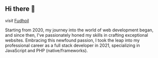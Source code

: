 <!-- This is my page -->

## Hi there 👋

<!-- my website -->

_visit_ [Fudhoil](https://fudhoil.vercel.app)

Starting from 2020, my journey into the world of web development began, and since then, I've passionately honed my skills in crafting exceptional websites. Embracing this newfound passion, I took the leap into my professional career as a full stack developer in 2021, specializing in JavaScript and PHP (native/frameworks).

<!-- Fuelled by a relentless pursuit of growth, I make it a personal commitment to stay abreast of the latest cutting-edge stacks and tools, dedicating time each day to expand my knowledge.

Continuing on the path of improvement, my goal remains to contribute actively to my code repositories. To achieve this, I strive to make a fresh (git) commit every week, whether it be on private or public repositories, ensuring consistent progress in my projects.

As I move forward in my career, I eagerly embrace new challenges and opportunities, eager to create innovative solutions and positively impact the digital landscape. The passion for web development and the drive for constant improvement propel me on this exciting journey. -->
